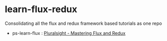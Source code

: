 # learn-flux-redux
Consolidating all the flux and redux framework based tutorials as one repo
- ps-learn-flux : [Pluralsight - Mastering Flux and Redux](https://app.pluralsight.com/library/courses/flux-redux-mastering/table-of-contents)

